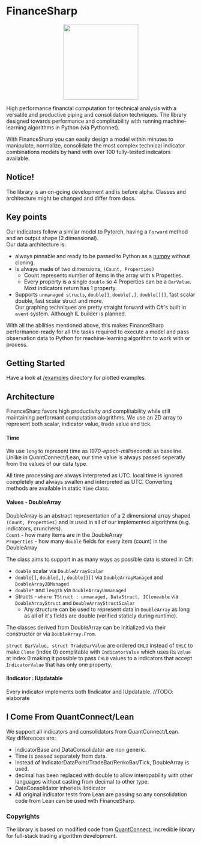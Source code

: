 # FinanceSharp
<p align="center">
  <img align="center" src="https://i.imgur.com/6601cb9.png" height=200  />
</p> 
High performance financial computation for technical analysis with a versatile and productive piping and consolidation techniques.
The library designed towards performance and complitability with running machine-learning algorithms in Python (via Pythonnet).

With FinanceSharp you can easily design a model within minutes to manipulate, normalize, consolidate the 
most complex technical indicator combinations models by hand with over 100 fully-tested indicators available.

## Notice!
The library is an on-going development and is before alpha. Classes and architecture might be changed and differ from docs.

## Key points
Our indicators follow a similar model to Pytorch, having a `Forward` method and an output shape (2 dimensional).<br>
Our data architecture is:
- always pinnable and ready to be passed to Python as a [numpy](https://github.com/numpy/numpy) without cloning.
- Is always made of two dimensions, `(Count, Properties)`
    - Count represents number of items in the array with `N` Properties.
    - Every property is a single `double` so 4 Properties can be a `BarValue`. Most indicators return has 1 property.
- Supports `unmanaged structs`, `double[]`, `double[,]`, `double[][]`, fast scalar double, fast scalar struct and more.<br>
Our graphing techniques are pretty straight forward with C#'s built in `event` system. Although IL builder is planned.

With all the abilities mentioned above, this makes FinanceSharp performance-ready for all the tasks required
to execute a model and pass observation data to Python for machine-learning algorithm to work with or process.

## Getting Started
Have a look at [/examples](https://github.com/Nucs/FinanceSharp/blob/master/examples/FinanceSharp.Examples/Program.cs) directory for plotted examples.

## Architecture
FinanceSharp favors high productivity and complitability while still maintaining performant computation alogrithms.
We use an 2D array to represent both scalar, indicator value, trade value and tick.

#### Time
We use `long` to represent time as *1970-epoch-milliseconds* as baseline. 
Unlike in QuantConnect/Lean, our time value is always passed seperatly from the values of our data type.

All time processing are always interpreted as UTC. local time is ignored completely and always swallen and interpreted as UTC.
Converting methods are available in static `Time` class.

#### Values - DoubleArray
DoubleArray is an abstract representation of a 2 dimensional array shaped `(Count, Properties)` and is used in all of our implemented algorithms (e.g. indicators, crunchers).<br>
  `Count` - how many items are in the DoubleArray<br>
  `Properties` - how many `double` fields for every item (count) in the DoubleArray

The class aims to support in as many ways as possible data is stored in C#:
  - `double` scalar via `DoubleArrayScalar`
  - `double[]`, `double[,]`, `double[][]` via `DoubleArrayManaged` and `DoubleArray2DManaged`
  - `double*` and `length` via `DoubleArrayUnmanaged`
  - Structs - `where TStruct : unmanaged, DataStruct, ICloneable` via `DoubleArrayStruct` and `DoubleArrayStructScalar`
    - Any structure can be used to represent data in `DoubleArray` as long as all of it's fields are double (verified staticly during runtime).

The classes derived from DoubleArray can be initialized via their constructor or via `DoubleArray.From`.

`struct BarValue, struct TradeBarValue` are ordered `CHLO` instead of `OHLC` to make `Close` (index 0) complitable with `IndicatorValue` which uses its `Value` at index 0 making it possible 
to pass `CHLO` values to a indicators that accept `IndicatorValue` that has only one property.

#### IIndicator : IUpdatable
Every indicator implements both IIndicator and IUpdatable. 
//TODO: elaborate

## I Come From QuantConnect/Lean
We support all indicators and consolidators from QuantConnect/Lean. <br>
Key differences are:
  - IndicatorBase and DataConsolidator are non generic.
  - Time is passed separately from data.
  - Instead of IndicatorDataPoint/TradeBar/RenkoBar/Tick, DoubleArray is used.
  - decimal has been replaced with double to allow interopability with other languages without casting from decimal to other type.
  - DataConsolidator inheriets IIndicator
  - All original indicator tests from Lean are passing so any consolidation code from Lean can be used with FinanceSharp.

### Copyrights
The library is based on modified code from [QuantConnect](https://github.com/QuantConnect/Lean), incredible library for full-stack trading algorithm development.
